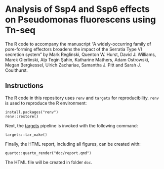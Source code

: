 # Analysis of Ssp4 and Ssp6 effects on Pseudomonas fluorescens using Tn-seq

The R code to accompany the manuscript “A widely-occurring family of pore-forming effectors broadens the impact of the Serratia Type VI secretion system” by Mark Reglinski, Quenton W. Hurst, David J. Williams, Marek Gierlinski, Alp Tegin Şahin, Katharine Mathers, Adam Ostrowski, Megan Bergkessel, Ulrich Zachariae, Samantha J. Pitt and Sarah J. Coulthurst.

## Instructions

The R code in this repository uses `renv` and `targets` for reproducibility. `renv` is used to reproduce the R environment:

```
install.packages("renv")
renv::restore()
```

Next, the [targets](https://books.ropensci.org/targets/) pipeline is invoked with the following command:

```
targets::tar_make()
```

Finally, the HTML report, including all figures, can be created with:

```
quarto::quarto_render("doc/report.qmd")
```

The HTML file will be created in folder `doc`.
